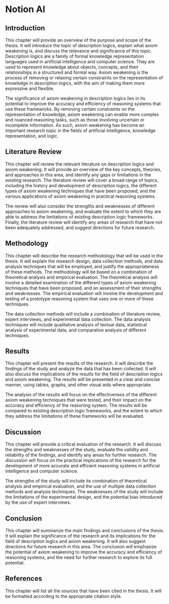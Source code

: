 # Notion AI

## Introduction

This chapter will provide an overview of the purpose and scope of the thesis. It will introduce the topic of description logics, explain what axiom weakening is, and discuss the relevance and significance of this topic. Description logics are a family of formal knowledge representation languages used in artificial intelligence and computer science. They are used to represent knowledge about objects, concepts, and their relationships in a structured and formal way. Axiom weakening is the process of removing or relaxing certain constraints on the representation of knowledge in description logics, with the aim of making them more expressive and flexible.

The significance of axiom weakening in description logics lies in its potential to improve the accuracy and efficiency of reasoning systems that use these frameworks. By removing certain constraints on the representation of knowledge, axiom weakening can enable more complex and nuanced reasoning tasks, such as those involving uncertain or incomplete information. As such, axiom weakening has become an important research topic in the fields of artificial intelligence, knowledge representation, and logic.

## Literature Review

This chapter will review the relevant literature on description logics and axiom weakening. It will provide an overview of the key concepts, theories, and approaches in this area, and identify any gaps or limitations in the existing research. The literature review will cover a broad range of topics, including the history and development of description logics, the different types of axiom weakening techniques that have been proposed, and the various applications of axiom weakening in practical reasoning systems.

The review will also consider the strengths and weaknesses of different approaches to axiom weakening, and evaluate the extent to which they are able to address the limitations of existing description logic frameworks. Finally, the literature review will identify any areas of research that have not been adequately addressed, and suggest directions for future research.

## Methodology

This chapter will describe the research methodology that will be used in the thesis. It will explain the research design, data collection methods, and data analysis techniques that will be employed, and justify the appropriateness of these methods. The methodology will be based on a combination of theoretical analysis and empirical evaluation. The theoretical analysis will involve a detailed examination of the different types of axiom weakening techniques that have been proposed, and an assessment of their strengths and weaknesses. The empirical evaluation will involve the development and testing of a prototype reasoning system that uses one or more of these techniques.

The data collection methods will include a combination of literature review, expert interviews, and experimental data collection. The data analysis techniques will include qualitative analysis of textual data, statistical analysis of experimental data, and comparative analysis of different techniques.

## Results

This chapter will present the results of the research. It will describe the findings of the study and analyze the data that has been collected. It will also discuss the implications of the results for the field of description logics and axiom weakening. The results will be presented in a clear and concise manner, using tables, graphs, and other visual aids where appropriate.

The analysis of the results will focus on the effectiveness of the different axiom weakening techniques that were tested, and their impact on the accuracy and efficiency of the reasoning system. The results will be compared to existing description logic frameworks, and the extent to which they address the limitations of these frameworks will be evaluated.

## Discussion

This chapter will provide a critical evaluation of the research. It will discuss the strengths and weaknesses of the study, evaluate the validity and reliability of the findings, and identify any areas for further research. The discussion will focus on the practical implications of the research for the development of more accurate and efficient reasoning systems in artificial intelligence and computer science.

The strengths of the study will include its combination of theoretical analysis and empirical evaluation, and the use of multiple data collection methods and analysis techniques. The weaknesses of the study will include the limitations of the experimental design, and the potential bias introduced by the use of expert interviews.

## Conclusion

This chapter will summarize the main findings and conclusions of the thesis. It will explain the significance of the research and its implications for the field of description logics and axiom weakening. It will also suggest directions for future research in this area. The conclusion will emphasize the potential of axiom weakening to improve the accuracy and efficiency of reasoning systems, and the need for further research to explore its full potential.

## References

This chapter will list all the sources that have been cited in the thesis. It will be formatted according to the appropriate citation style.